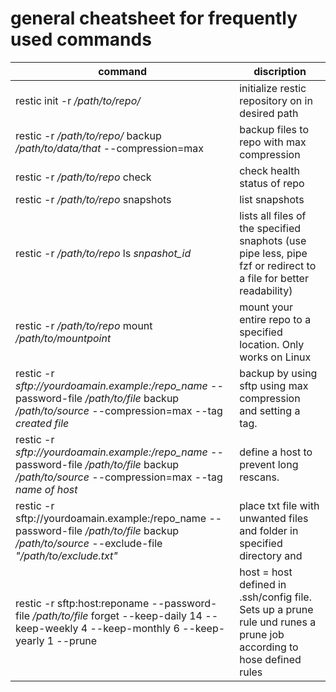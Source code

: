 # general cheatsheet for frequently used commands

| command                                                                                                                                           | discription                                                                                                         |
| ------------------------------------------------------------------------------------------------------------------------------------------------- | ------------------------------------------------------------------------------------------------------------------- |
| restic init -r */path/to/repo/*                                                                                                                   | initialize restic repository on in desired path                                                                     |
| restic -r */path/to/repo/* backup */path/to/data/that* --compression=max                                                                          | backup files to repo with max compression                                                                           |
| restic -r */path/to/repo* check                                                                                                                   | check health status of repo                                                                                         |
| restic -r */path/to/repo* snapshots                                                                                                               | list snapshots                                                                                                      |
| restic -r */path/to/repo* ls *snpashot_id*                                                                                                        | lists all files of the specified snaphots (use pipe less, pipe fzf or redirect to a file for better readability)    |
| restic -r */path/to/repo* mount */path/to/mountpoint*                                                                                             | mount your entire repo to a specified location. Only works on Linux                                                 |
| restic -r *sftp://yourdoamain.example:/repo_name* --password-file */path/to/file* backup */path/to/source* --compression=max --tag *created file* | backup by using sftp using max compression and setting a tag.                                                       |
| restic -r *sftp://yourdoamain.example:/repo_name* --password-file */path/to/file* backup */path/to/source* --compression=max --tag *name of host* | define a host to prevent long rescans.                                                                              |
| restic -r sftp://yourdoamain.example:/repo_name --password-file */path/to/file* backup */path/to/source* --exclude-file *"/path/to/exclude.txt"*  | place txt file with unwanted files and folder in specified directory and                                            |
| restic -r sftp:host:reponame --password-file */path/to/file* forget --keep-daily 14 --keep-weekly 4 --keep-monthly 6  --keep-yearly 1 --prune     | host = host defined in .ssh/config file. Sets up a prune rule und runes a prune job according to hose defined rules |



